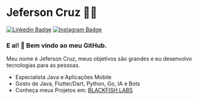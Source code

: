 # Jeferson Cruz :man_technologist:

[![Linkedin Badge](https://img.shields.io/badge/-LinkedIn-blue?style=flat-square&logo=Linkedin&logoColor=white&link=https://www.linkedin.com/in/rebeccamanzi/)](https://www.linkedin.com/in/jeferson-cruz-4b4abb35/)
[![Instagram Badge](https://img.shields.io/badge/-Instagram-C13584?style=flat-square&labelColor=C13584&logo=instagram&logoColor=white&link=https://www.instagram.com/jefersonocruz/)](https://www.instagram.com/jefersonocruz/)

### E ai! 👋 Bem vindo ao meu GitHub.

Meu nome é Jeferson Cruz, meus objetivos são grandes e eu desenvolvo tecnologias para as pessoas.

 - Especialista Java e Aplicações Mobile
 - Gosto de Java, Flutter/Dart, Python, Go, IA e Bots
 - Conheça meus Projetos em: [BLACKFISH LABS](https://blackfishlabs.com.br)
